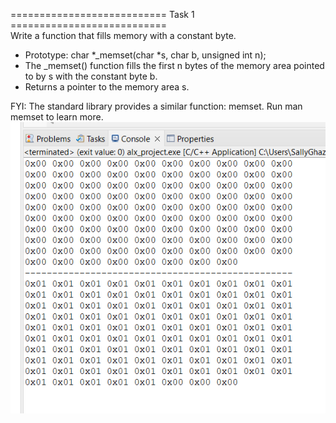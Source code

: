 
===========================  Task 1 ===========================  
Write a function that fills memory with a constant byte.

- Prototype: char *_memset(char *s, char b, unsigned int n);
- The _memset() function fills the first n bytes of the memory area pointed to by s with the constant byte b.
- Returns a pointer to the memory area s.

FYI: The standard library provides a similar function: memset. Run man memset to learn more.
![Alt text](image.png)